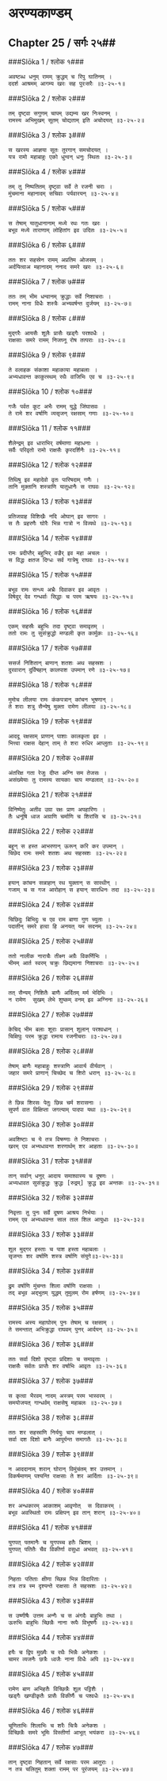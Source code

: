 अरण्यकाण्डम्
===============================


## Chapter 25  / सर्गः २५##


###Slōka 1 / श्लोक १###


    अवष्टब्ध धनुम् रामम् क्रुद्धम् च रिपु घातिनम् ।
    ददर्श आश्रमम् आगम्य खरः सह पुरःसरैः ॥३-२५-१॥


###Slōka 2 / श्लोक २###


    तम् दृष्ट्वा सगुणम् चापम् उद्यम्य खर निःस्वनम् ।
    रामस्य अभिमुखम् सूतम् चोद्यताम् इति अचोदयत् ॥३-२५-२॥


###Slōka 3 / श्लोक ३###


    स खरस्य आज्ञया सूतः तुरगान् समचोदयत् ।
    यत्र रामो महाबाहुः एको धुन्वन् धनुः स्थितः ॥३-२५-३॥


###Slōka 4 / श्लोक ४###


    तम् तु निष्पतितम् दृष्ट्वा सर्वे ते रजनी चराः ।
    मुंचमाना महानादम् सचिवाः पर्यवारयन् ॥३-२५-४॥


###Slōka 5 / श्लोक ५###


    स तेषाम् यातुधानानाम् मध्ये रथः गतः खरः ।
    बभूव मध्ये ताराणाम् लोहितांग इव उदितः ॥३-२५-५॥


###Slōka 6 / श्लोक ६###


    ततः शर सहस्रेन रामम् अप्रतिम ओजसम् ।
    अर्दयित्वाअ महानादम् ननाद समरे खरः ॥३-२५-६॥


###Slōka 7 / श्लोक ७###


    ततः तम् भीम धन्वानम् क्रुद्धाः सर्वे निशाचराः ।
    रामम् नाना विधैः शस्त्रैः अभ्यवर्षन्त दुर्जयम् ॥३-२५-७॥


###Slōka 8 / श्लोक ८###


    मुद्गरैः आयसैः शूलैः प्रासैः खड्गैः परश्वधैः ।
    राक्षसाः समरे रामम् निजघ्नू रोष तत्पराः ॥३-२५-८॥


###Slōka 9 / श्लोक ९###


    ते वलाहक संकाशा महाकाया महाबलाः ।
    अभ्यधावन्त काकुत्स्थम् रथैः वाजिभिः एव च ॥३-२५-९॥


###Slōka 10 / श्लोक १०###


    गजैः पर्वत कूट अभैः रामम् युद्धे जिंघासवः ।
    ते रामे शर वर्षाणि व्यसृजन् रक्षसाम् गणाः ॥३-२५-१०॥


###Slōka 11 / श्लोक ११###


    शैलेन्द्रम् इव धाराभिर् वर्षमाणा महाधनाः ।
    सर्वैः परिवृतो रामो राक्षसैः कॄरदर्शिनैः ॥३-२५-११॥


###Slōka 12 / श्लोक १२###


    तिथिषु इव महादेवो वृतः पारिषदाम् गणैः ।
    तानि मुक्तानि शस्त्राणि यातुधानैः स राघवः ॥३-२५-१२॥


###Slōka 13 / श्लोक १३###


    प्रतिजग्राह विशिखैः नदि ओघान् इव सागरः ।
    स तैः प्रहरणैः घोरैः भिन्न गात्रो न विव्यथे ॥३-२५-१३॥


###Slōka 14 / श्लोक १४###


    रामः प्रदीप्तैर् बहुभिर् वज्रैर् इव महा अचलः ।
    स विद्धः क्षतज दिग्धः सर्व गात्रेषु राघवः ॥३-२५-१४॥


###Slōka 15 / श्लोक १५###


    बभूव रामः सन्ध्य अभ्रैः दिवाकर इव आवृतः ।
    विषेदुर् देव गन्धर्वाः सिद्धाः च परम ऋषयः ॥३-२५-१५॥


###Slōka 16 / श्लोक १६###


    एकम् सहस्रैः बहुभिः तदा दृष्ट्वा समावृतम् ।
    ततो रामः तु सुसंक्रुद्धो मण्डली कृत कार्मुकः ॥३-२५-१६॥


###Slōka 17 / श्लोक १७###


    ससर्ज निशितान् बाणान् शतशः अथ सहस्रशः ।
    दुरवारान् दुर्विषहान् कालपाश उपमान् रणे ॥३-२५-१७॥


###Slōka 18 / श्लोक १८###


    मुमोच लीलया रामः कंकपत्रान् कांचन भूषणान् ।
    ते शराः शत्रु सैन्येषु मुक्ता रामेण लीलया ॥३-२५-१८॥


###Slōka 19 / श्लोक १९###


    आददू रक्षसाम् प्राणान् पाशाः कालकृता इव ।
    भित्त्वा राक्षस देहान् ताम् ते शरा रुधिर आप्लुताः ॥३-२५-१९॥


###Slōka 20 / श्लोक २०###


    अंतरिक्ष गता रेजुः दीप्त अग्नि सम तेजसः ।
    असंख्येयाः तु रामस्य सायकाः चाप मण्डलात् ॥३-२५-२०॥


###Slōka 21 / श्लोक २१###


    विनिष्पेतुः अतीव उग्रा रक्षः प्राण अपहारिणः ।
    तैः धनूंषि ध्वज अग्राणि चर्माणि च शिरांसि च ॥३-२५-२१॥


###Slōka 22 / श्लोक २२###


    बहून् स हस्त आभरणान् ऊरून् करि कर उपमान् ।
    चिछेद रामः समरे शतशः अथ सहस्रशः ॥३-२५-२२॥


###Slōka 23 / श्लोक २३###


    हयान् कांचन सन्नाहान् रथ युक्तान् स सारथीन् ।
    गजाम् च स गज आरोहान् स हयान् सारधिनः तदा ॥३-२५-२३॥


###Slōka 24 / श्लोक २४###


    चिछिदुः बिभिदुः च एव राम बाणा गुण च्युताः ।
    पदातीन् समरे हत्वा हि अनयत् यम सदनम् ॥३-२५-२४॥


###Slōka 25 / श्लोक २५###


    ततो नालीक नाराचैः तीक्ष्ण अग्रैः विकर्णिभिः ।
    भीमम् आर्त स्वरम् चक्रुः छिद्यमाना निशाचराः ॥३-२५-२५॥


###Slōka 26 / श्लोक २६###


    तत् सैन्यम् निशितैः बाणैः अर्दितम् मर्म भेदिभिः ।
    न रामेण  सुखम् लेभे शुष्कम् वनम् इव अग्निना ॥३-२५-२६॥


###Slōka 27 / श्लोक २७###


    केचिद् भीम बलाः शूराः प्रासान् शूलान् परश्वधान् ।
    चिक्षिपुः परम क्रुद्धा रामाय रजनीचराः ॥३-२५-२७॥


###Slōka 28 / श्लोक २८###


    तेषाम् बाणैः महाबाहुः शस्त्राणि आवार्य वीर्यवान् ।
    जहार समरे प्राणान् चिच्छेद च शिरो धरान् ॥३-२५-२८॥


###Slōka 29 / श्लोक २९###


    ते छिन्न शिरसः पेतुः छिन्न चर्म शरासनाः ।
    सुपर्ण वात विक्षिप्ता जगत्याम् पादपा यथा ॥३-२५-२९॥


###Slōka 30 / श्लोक ३०###


    अवशिष्टाः च ये तत्र विषण्णाः ते निशाचराः ।
    खरम् एव अभ्यधावन्त शरणार्थम् शर आहताः ॥३-२५-३०॥


###Slōka 31 / श्लोक ३१###


    तान् सर्वान् धनुर् आदाय समाश्वास्य च दूषणः ।
    अभ्यधावत सुसंक्रुद्धः क्रुद्धः [रुद्रम्] क्रुद्ध इव अन्तकः ॥३-२५-३१॥


###Slōka 32 / श्लोक ३२###


    निवृत्ताः तु पुनः सर्वे दूषण आश्रय निर्भयाः ।
    रामम् एव अभ्यधावन्त साल ताल शिल आयुधाः ॥३-२५-३२॥


###Slōka 33 / श्लोक ३३###


    शूल मुद्गर हस्ताः च पाश हस्ता महाबलाः ।
    सृजन्तः शर वर्षाणि शस्त्र वर्षाणि संयुगे॥३-२५-३३॥


###Slōka 34 / श्लोक ३४###


    द्रुम वर्षाणि मुंचन्तः शिला वर्षाणि राक्षसाः ।
    तद् बभूव अद्भुतम् युद्धम् तुमुलम् रोम हर्षणम् ॥३-२५-३४॥


###Slōka 35 / श्लोक ३५###


    रामस्य अस्य महाघोरम् पुनः तेषाम् च रक्षसाम् ।
    ते समन्तात् अभिक्रुद्धा राघवम् पुनर् आर्दयन् ॥३-२५-३५॥


###Slōka 36 / श्लोक ३६###


    ततः सर्वा दिशो दृष्ट्वा प्रदिशाः च समावृताः ।
    राक्षसैः सर्वतः प्राप्तैः शर वर्षाभिः आवृतः ॥३-२५-३६॥


###Slōka 37 / श्लोक ३७###


    स कृत्वा भैरवम् नादम् अस्त्रम् परम भास्वरम् ।
    समयोजयत् गान्धर्वम् राक्षसेषु महाबलः ॥३-२५-३७॥


###Slōka 38 / श्लोक ३८###


    ततः शर सहस्राणि निर्ययुः चाप मण्डलात् ।
    सर्वा दश दिशो बानैः आपूर्यन्त समागतैः ॥३-२५-३८॥


###Slōka 39 / श्लोक ३९###


    न आददानाम् शरान् घोरान् विमुंचंतम् शर उत्तमान् ।
    विकर्षमाणम् पश्यन्ति राक्षसाः ते शर आर्दिताः ॥३-२५-३९॥


###Slōka 40 / श्लोक ४०###


    शर अन्धकारम् आकाशम् आवृणोत्  स दिवाकरम् ।
    बभूव अवस्थितो रामः प्रक्षिपन् इव तान् शरान् ॥३-२५-४०॥


###Slōka 41 / श्लोक ४१###


    युगपत् पतमानैः च युगपच्च हतैः भ्रिशम् ।
    युगपत् पतितैः चैव विकीर्णा वसुधा अभवत् ॥३-२५-४१॥


###Slōka 42 / श्लोक ४२###


    निहताः पतिताः क्षीणा च्छिन्न भिन्न विदारिताः ।
    तत्र तत्र स्म दृश्यन्ते राक्षसाः ते सहस्रशः ॥३-२५-४२॥


###Slōka 43 / श्लोक ४३###


    स उष्णीषैः उत्तम अन्गैः च स अंगदैः बाहुभिः तथा ।
    ऊरुभिः बाहुभिः च्छिन्नैः नाना रूपैः विभूषणैः ॥३-२५-४३॥


###Slōka 44 / श्लोक ४४###


    हयैः च द्विप मुख्यैः च रथैः भिन्नैः अनेकशः ।
    चामर व्यजनैः छत्रैः ध्वजैः नाना विधैः अपि ॥३-२५-४४॥


###Slōka 45 / श्लोक ४५###


    रामेण बाण अभिहतैः विच्छिन्नैः शूल पट्टिशैः ।
    खड्गैः खण्डीकृतैः प्रासैः विकीर्णैः च पश्वधैः ॥३-२५-४५॥


###Slōka 46 / श्लोक ४६###


    चूणिताभिः शिलाभिः च शरैः चित्रैः अनेकशः ।
    विच्छिन्नैः समरे भूमिः विस्तीर्णा आभूत् भयंकरा ॥३-२५-४६॥


###Slōka 47 / श्लोक ४७###


    तान् दृष्ट्वा निहतान् सर्वे रक्षसाः परम आतुराः ।
    न तत्र चलितुम् शक्ता रामम् पर पुरंजयम् ॥३-२५-४७॥


